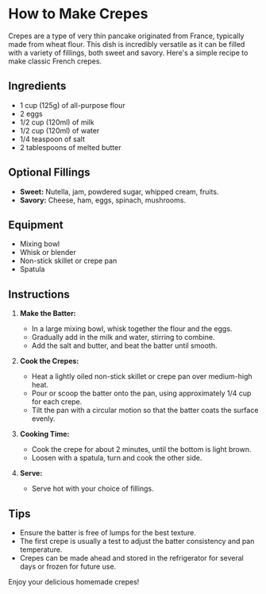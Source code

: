# How to Make Crepes

Crepes are a type of very thin pancake originated from France, typically made from wheat flour. This dish is incredibly versatile as it can be filled with a variety of fillings, both sweet and savory. Here's a simple recipe to make classic French crepes.

## Ingredients

- 1 cup (125g) of all-purpose flour
- 2 eggs
- 1/2 cup (120ml) of milk
- 1/2 cup (120ml) of water
- 1/4 teaspoon of salt
- 2 tablespoons of melted butter

## Optional Fillings

- **Sweet:** Nutella, jam, powdered sugar, whipped cream, fruits.
- **Savory:** Cheese, ham, eggs, spinach, mushrooms.

## Equipment

- Mixing bowl
- Whisk or blender
- Non-stick skillet or crepe pan
- Spatula

## Instructions

1. **Make the Batter:**
   - In a large mixing bowl, whisk together the flour and the eggs.
   - Gradually add in the milk and water, stirring to combine.
   - Add the salt and butter, and beat the batter until smooth.

2. **Cook the Crepes:**
   - Heat a lightly oiled non-stick skillet or crepe pan over medium-high heat.
   - Pour or scoop the batter onto the pan, using approximately 1/4 cup for each crepe.
   - Tilt the pan with a circular motion so that the batter coats the surface evenly.

3. **Cooking Time:**
   - Cook the crepe for about 2 minutes, until the bottom is light brown.
   - Loosen with a spatula, turn and cook the other side.

4. **Serve:**
   - Serve hot with your choice of fillings.

## Tips

- Ensure the batter is free of lumps for the best texture.
- The first crepe is usually a test to adjust the batter consistency and pan temperature.
- Crepes can be made ahead and stored in the refrigerator for several days or frozen for future use.

Enjoy your delicious homemade crepes!
